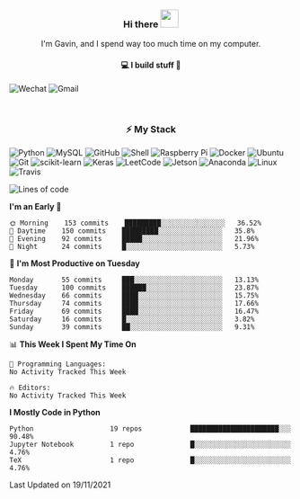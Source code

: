 <h3 align="center"> Hi there <img src="https://raw.githubusercontent.com/ShahriarShafin/ShahriarShafin/main/Assets/handshake.gif" height="32px"></h3>

<p align="center">
I'm Gavin, and I spend way too much time on my computer.
</p>

<h4 align="center">
💻 I build stuff 🌱 </a>
</h4>

![Wechat](https://img.shields.io/badge/-gavingsf-07C160?style=flat-square&logo=WeChat&logoColor=white)
![Gmail](https://img.shields.io/badge/-gavin.heidenreich-D14836?style=flat-square&logo=Gmail&logoColor=white)


<br/>
<h3 align="center">
⚡ My Stack
</h3>

![Python](https://img.shields.io/badge/-Python-black?style=flat-square&logo=Python)
![MySQL](https://img.shields.io/badge/-MySQL-black?style=flat-square&logo=mysql)
![GitHub](https://img.shields.io/badge/-GitHub-181717?style=flat-square&logo=github)
![Shell](https://img.shields.io/badge/-shell-5391FE?style=flat-square&logo=PowerShell&logoColor=white)
![Raspberry Pi](https://img.shields.io/badge/-Raspberry%20Pi-C51A4A?style=flat-square&logo=Raspberry-Pi)
![Docker](https://img.shields.io/badge/-Docker-black?style=flat-square&logo=docker)
![Ubuntu](https://img.shields.io/badge/-Ubuntu-772953?style=flat-square&logo=Ubuntu&logoColor=white)
![Git](https://img.shields.io/badge/-Git-F44D27?style=flat-square&logo=Git&logoColor=white)
![scikit-learn](https://img.shields.io/badge/-scikitlearn-000000?style=flat-square&logo=scikit-learn)
![Keras](https://img.shields.io/badge/-Keras-D00000?style=flat-square&logo=keras)
![LeetCode](https://img.shields.io/badge/-LeetCode-000000?style=flat-square&logo=LeetCode)
![Jetson](https://img.shields.io/badge/-Jetson-76B900?style=flat-square&logo=Nvidia&logoColor=white)
![Anaconda](https://img.shields.io/badge/-Anaconda-44A833?style=flat-square&logo=Anaconda&logoColor=white)
![Linux](https://img.shields.io/badge/-Linux-FCC264?style=flat-square&logo=Linux&logoColor=black)
![Travis](https://img.shields.io/badge/-TravisCI-3EAAAF?style=flat-square&logo=travis-ci&logoColor=white)




<!--START_SECTION:waka-->
![Lines of code](https://img.shields.io/badge/From%20Hello%20World%20I%27ve%20Written-11628%20lines%20of%20code-blue)

**I'm an Early 🐤** 

```text
🌞 Morning    153 commits    █████████░░░░░░░░░░░░░░░░   36.52% 
🌆 Daytime    150 commits    █████████░░░░░░░░░░░░░░░░   35.8% 
🌃 Evening    92 commits     █████░░░░░░░░░░░░░░░░░░░░   21.96% 
🌙 Night      24 commits     █░░░░░░░░░░░░░░░░░░░░░░░░   5.73%

```
📅 **I'm Most Productive on Tuesday** 

```text
Monday       55 commits     ███░░░░░░░░░░░░░░░░░░░░░░   13.13% 
Tuesday      100 commits    ██████░░░░░░░░░░░░░░░░░░░   23.87% 
Wednesday    66 commits     ████░░░░░░░░░░░░░░░░░░░░░   15.75% 
Thursday     74 commits     ████░░░░░░░░░░░░░░░░░░░░░   17.66% 
Friday       69 commits     ████░░░░░░░░░░░░░░░░░░░░░   16.47% 
Saturday     16 commits     █░░░░░░░░░░░░░░░░░░░░░░░░   3.82% 
Sunday       39 commits     ██░░░░░░░░░░░░░░░░░░░░░░░   9.31%

```


📊 **This Week I Spent My Time On** 

```text
💬 Programming Languages: 
No Activity Tracked This Week

🔥 Editors: 
No Activity Tracked This Week

```

**I Mostly Code in Python** 

```text
Python                   19 repos            ██████████████████████░░░   90.48% 
Jupyter Notebook         1 repo              █░░░░░░░░░░░░░░░░░░░░░░░░   4.76% 
TeX                      1 repo              █░░░░░░░░░░░░░░░░░░░░░░░░   4.76%

```



 Last Updated on 19/11/2021
<!--END_SECTION:waka-->

